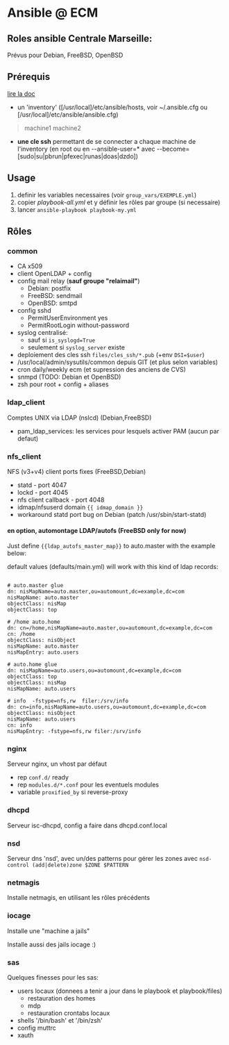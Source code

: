 # Ansible @ ECM

## Roles ansible Centrale Marseille:

Prévus pour Debian, FreeBSD, OpenBSD

## Prérequis

[lire la doc](http://docs.ansible.com/ansible/intro_getting_started.html "getting started")

  * un 'inventory' ([/usr/local]/etc/ansible/hosts, voir ~/.ansible.cfg ou [/usr/local]/etc/ansible/ansible.cfg)
> machine1
> machine2
  * **une cle ssh** permettant de se connecter a chaque machine de l'inventory
    (en root ou en --ansible-user=\* avec --become=[sudo|su|pbrun|pfexec|runas|doas|dzdo])

## Usage

1. definir les variables necessaires (voir `group_vars/EXEMPLE.yml`)
2. copier *playbook-all.yml* et y définir les rôles par groupe (si necessaire)
3. lancer `ansible-playbook playbook-my.yml`

## Rôles

### common

  * CA x509
  * client OpenLDAP + config
  * config mail relay (**sauf groupe "relaimail"**)
    * Debian: postfix
    * FreeBSD: sendmail
    * OpenBSD: smtpd
  * config sshd
    * PermitUserEnvironment yes
    * PermitRootLogin without-password
  * syslog centralisé:
    * sauf si `is_syslogd=True`
    * seulement si `syslog_server` existe
  * deploiement des cles ssh `files/cles_ssh/*.pub` (+env `DSI=$user`)
  * /usr/local/admin/sysutils/common depuis GIT (et plus selon variables)
  * cron daily/weekly ecm (et supression des anciens de CVS)
  * snmpd (TODO: Debian et OpenBSD)
  * zsh pour root + config + aliases
    
### ldap_client

Comptes UNIX via LDAP (nslcd) (Debian,FreeBSD)

  * pam_ldap_services: les services pour lesquels activer PAM (aucun par defaut)

### nfs_client

NFS (v3+v4) client
ports fixes (FreeBSD,Debian)

  * statd - port 4047
  * lockd - port 4045
  * nfs client callback - port 4048
  * idmap/nfsuserd domain `{{ idmap_domain }}`
  * workaround statd port bug on Debian (patch /usr/sbin/start-statd)

#### en option, automontage LDAP/autofs (FreeBSD only for now)

Just define `{{ldap_autofs_master_map}}` to auto.master with the example below:

default values (defaults/main.yml) will work 
with this kind of ldap records:

<pre><code>
# auto.master glue
dn: nisMapName=auto.master,ou=automount,dc=example,dc=com
nisMapName: auto.master
objectClass: nisMap
objectClass: top

# /home	auto.home
dn: cn=/home,nisMapName=auto.master,ou=automount,dc=example,dc=com
cn: /home
objectClass: nisObject
nisMapName: auto.master
nisMapEntry: auto.users

# auto.home glue
dn: nisMapName=auto.users,ou=automount,dc=example,dc=com
objectClass: top
objectClass: nisMap
nisMapName: auto.users

# info	-fstype=nfs,rw	filer:/srv/info
dn: cn=info,nisMapName=auto.users,ou=automount,dc=example,dc=com
objectClass: nisObject
nisMapName: auto.users
cn: info
nisMapEntry: -fstype=nfs,rw filer:/srv/info
</code></pre>

### nginx

Serveur nginx, un vhost par défaut

  * rep `conf.d/` ready
  * rep `modules.d/*.conf` pour les eventuels modules
  * variable `proxified_by` si reverse-proxy

### dhcpd

Serveur isc-dhcpd, config a faire dans dhcpd.conf.local

### nsd

Serveur dns 'nsd', avec un/des patterns pour gérer les zones
avec `nsd-control (add|delete)zone $ZONE $PATTERN`

### netmagis

Installe netmagis, en utilisant les rôles précédents

### iocage

Installe une "machine a jails"

Installe aussi des jails iocage :)

### sas

Quelques finesses pour les sas:
  * users locaux (donnees a tenir a jour dans le playbook et playbook/files)
    * restauration des homes
    * mdp
    * restauration crontabs locaux
  * shells '/bin/bash' et '/bin/zsh'
  * config muttrc
  * xauth
